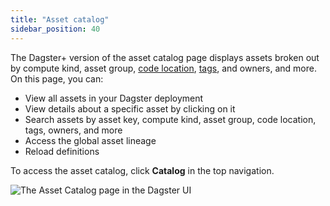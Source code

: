 ```yaml
---
title: "Asset catalog"
sidebar_position: 40
---
```


The Dagster+ version of the asset catalog page displays assets broken out by compute kind, asset group, [code location](/dagster-plus/deployment/code-locations), [tags](/guides/build/assets/metadata-and-tags/tags), and owners, and more. On this page, you can:

  - View all assets in your Dagster deployment
  - View details about a specific asset by clicking on it
  - Search assets by asset key, compute kind, asset group, code location, tags, owners, and more
  - Access the global asset lineage
  - Reload definitions

To access the asset catalog, click **Catalog** in the top navigation.

![The Asset Catalog page in the Dagster UI](/images/dagster-plus/features/asset-catalog/asset-catalog-cloud-pro.png)

